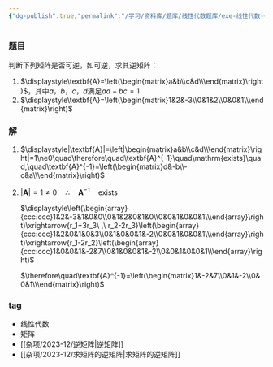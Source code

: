 ```yaml
---
{"dg-publish":true,"permalink":"/学习/资料库/题库/线性代数题库/exe-线性代数-00000019/","dgPassFrontmatter":true}
---
```


### 题目
判断下列矩阵是否可逆，如可逆，求其逆矩阵：
1. $\displaystyle\textbf{A}=\left(\begin{matrix}a&b\\c&d\\\end{matrix}\right)$，其中$a$，$b$，$c$，$d$满足$ad-bc=1$
2. $\displaystyle\textbf{A}=\left(\begin{matrix}1&2&-3\\0&1&2\\0&0&1\\\end{matrix}\right)$
### 解
1. $\displaystyle|\textbf{A}|=\left|\begin{matrix}a&b\\c&d\\\end{matrix}\right|=1\ne0\quad\therefore\quad\textbf{A}^{-1}\quad\mathrm{exists}\quad,\quad\textbf{A}^{-1}=\left(\begin{matrix}d&-b\\-c&a\\\end{matrix}\right)$
2. $\displaystyle|\textbf{A}|=1\ne0\quad\therefore\quad\textbf{A}^{-1}\quad\mathrm{exists}$
	
	$\displaystyle\left(\begin{array}{ccc:ccc}1&2&-3&1&0&0\\0&1&2&0&1&0\\0&0&1&0&0&1\\\end{array}\right)\xrightarrow{r_1+3r_3\ ,\ r_2-2r_3}\left(\begin{array}{ccc:ccc}1&2&0&1&0&3\\0&1&0&0&1&-2\\0&0&1&0&0&1\\\end{array}\right)\xrightarrow{r_1-2r_2}\left(\begin{array}{ccc:ccc}1&0&0&1&-2&7\\0&1&0&0&1&-2\\0&0&1&0&0&1\\\end{array}\right)$
	
	$\therefore\quad\textbf{A}^{-1}=\left(\begin{matrix}1&-2&7\\0&1&-2\\0&0&1\\\end{matrix}\right)$
### tag
- 线性代数
- 矩阵
- [[杂项/2023-12/逆矩阵\|逆矩阵]]
- [[杂项/2023-12/求矩阵的逆矩阵\|求矩阵的逆矩阵]]